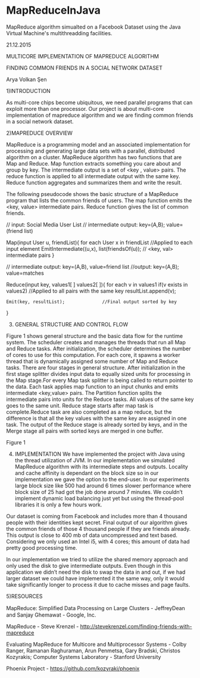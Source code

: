 # MapReduceInJava

MapReduce algorithm simualted on a Facebook Dataset using the Java Virtual Machine's multithreadding facilities.

21.12.2015

MULTICORE IMPLEMENTATION OF MAPREDUCE ALGORITHM

FINDING COMMON FRIENDS IN A SOCIAL NETWORK DATASET

Arya Volkan Şen

1)INTRODUCTION

As multi-core chips become ubiquitous, we need parallel programs that can exploit more than one processor. Our project is about multi-core implementation of mapreduce algorithm and we are finding common friends in a social network dataset.

2)MAPREDUCE OVERVIEW
	
MapReduce is a programming model and an associated implementation for processing and generating large data sets with a parallel, distributed algorithm on a cluster. MapReduce algorithm has two functions that are Map and Reduce. Map function extracts something you care about and group by key. The intermediate output is a set of <key , value> pairs. The reduce function is applied to all intermediate output with the same key. Reduce function aggregates and summarizes them and write the result.

The following pseudocode shows the basic structure of a MapReduce program that lists the common friends of users. The map function emits the <key, value> intermediate pairs. Reduce function gives the list of common friends. 

// input: Social Media User List
// intermediate output: key=(A,B); value=(friend list)

Map(input User u, friendList){ 
	for each User x in friendList 		//Applied to each input element
		EmitIntermediate((u,x), list(friendsOf(u));	// <key, val> intermediate pairs
}

// intermediate output: key=(A,B), value=friend list
//output: key=(A,B); value=matches

Reduce(input key, values1[ ] values2[ ]){
	for each v in values1
		if(v exists in values2)			//Applied to all pairs with the same key
			resultList.append(v);
	
	Emit(key, resultList);				//Final output sorted by key
}

3) GENERAL STRUCTURE AND CONTROL FLOW

Figure 1 shows general structure and the basic data flow for the runtime system.
The scheduler creates and manages the threads that run all Map and Reduce tasks. After initialization, the scheduler determines the number of cores to use for this computation. For each core, it spawns a worker thread that is dynamically assigned some number of Map and Reduce tasks. There are four stages in general structure. After initialization in the first stage splitter divides input data to equally sized units for processing in the Map stage.For every Map task splitter is being called to return pointer to the data. Each task applies map function to an input chunks and emits intermediate <key,value> pairs. The Partition function splits the intermediate pairs into units for the Reduce tasks. All values of the same key goes to the same unit. Reduce stage starts after map task is complete.Reduce task are also completed as a map reduce, but the difference is that all the key values with the same key are assigned in one task. The output of the Reduce stage is already sorted by keys, and in the Merge stage all pairs with sorted keys are merged in one buffer.


Figure 1

4) IMPLEMENTATION
We have implemented the project with Java using the thread utilization of JVM. In our implementation we simulated MapReduce algorithm with its intermediate steps and outputs. Locality and cache affinity is dependant on the block size so in our implementation we gave the option to the end-user. In our experiments large block size like 500 had around 6 times slower performance where block size of 25 had got the job done around 7 minutes. We couldn’t implement dynamic load balancing just yet but using the thread-pool libraries it is only a few hours work. 
	

Our dataset is coming from Facebook and includes more than 4 thousand people with their identities kept secret. Final output of our algorithm gives the common friends of those 4 thousand people if they are friends already. This output is close to 400 mb of data uncompressed and text based. Considering we only used an Intel i5, with 4 cores; this amount of data had pretty good processing time.

In our implementation we tried to utilize the shared memory approach and only used the disk to give intermediate outputs. Even though in this application we didn’t need the disk to swap the data in and out, if we had larger dataset we could have implemented it the same way, only it would take significantly longer to process it due to cache misses and page faults.

5)RESOURCES

MapReduce: Simpliﬁed Data Processing on Large Clusters - JeffreyDean and Sanjay Ghemawat - Google, Inc.

MapReduce - Steve Krenzel - http://stevekrenzel.com/finding-friends-with-mapreduce

Evaluating MapReduce for Multicore and Multiprocessor Systems - Colby Ranger, Ramanan Raghuraman, Arun Penmetsa, Gary Bradski, Christos Kozyrakis; Computer Systems Laboratory - Stanford University

Phoenix Project - https://github.com/kozyraki/phoenix


